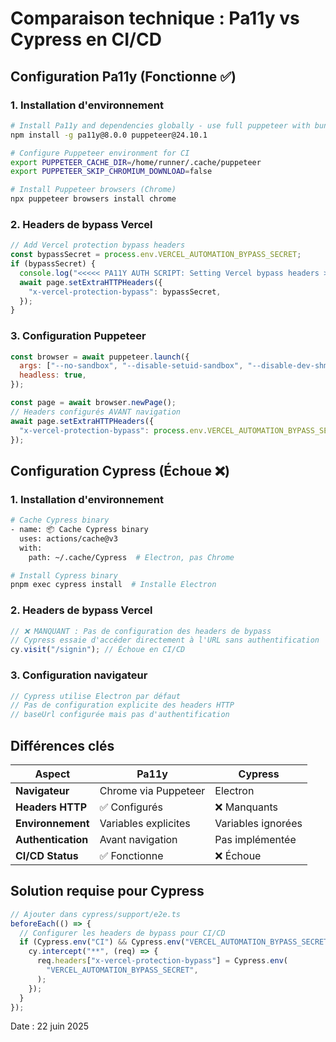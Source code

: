 <!-- @format -->

# Comparaison technique : Pa11y vs Cypress en CI/CD

## Configuration Pa11y (Fonctionne ✅)

### 1. Installation d'environnement

```bash
# Install Pa11y and dependencies globally - use full puppeteer with bundled Chrome
npm install -g pa11y@8.0.0 puppeteer@24.10.1

# Configure Puppeteer environment for CI
export PUPPETEER_CACHE_DIR=/home/runner/.cache/puppeteer
export PUPPETEER_SKIP_CHROMIUM_DOWNLOAD=false

# Install Puppeteer browsers (Chrome)
npx puppeteer browsers install chrome
```

### 2. Headers de bypass Vercel

```javascript
// Add Vercel protection bypass headers
const bypassSecret = process.env.VERCEL_AUTOMATION_BYPASS_SECRET;
if (bypassSecret) {
  console.log("<<<<< PA11Y AUTH SCRIPT: Setting Vercel bypass headers >>>>>");
  await page.setExtraHTTPHeaders({
    "x-vercel-protection-bypass": bypassSecret,
  });
}
```

### 3. Configuration Puppeteer

```javascript
const browser = await puppeteer.launch({
  args: ["--no-sandbox", "--disable-setuid-sandbox", "--disable-dev-shm-usage"],
  headless: true,
});

const page = await browser.newPage();
// Headers configurés AVANT navigation
await page.setExtraHTTPHeaders({
  "x-vercel-protection-bypass": process.env.VERCEL_AUTOMATION_BYPASS_SECRET,
});
```

## Configuration Cypress (Échoue ❌)

### 1. Installation d'environnement

```bash
# Cache Cypress binary
- name: 📦 Cache Cypress binary
  uses: actions/cache@v3
  with:
    path: ~/.cache/Cypress  # Electron, pas Chrome

# Install Cypress binary
pnpm exec cypress install  # Installe Electron
```

### 2. Headers de bypass Vercel

```typescript
// ❌ MANQUANT : Pas de configuration des headers de bypass
// Cypress essaie d'accéder directement à l'URL sans authentification
cy.visit("/signin"); // Échoue en CI/CD
```

### 3. Configuration navigateur

```typescript
// Cypress utilise Electron par défaut
// Pas de configuration explicite des headers HTTP
// baseUrl configurée mais pas d'authentification
```

## Différences clés

| Aspect             | Pa11y                | Cypress            |
| ------------------ | -------------------- | ------------------ |
| **Navigateur**     | Chrome via Puppeteer | Electron           |
| **Headers HTTP**   | ✅ Configurés        | ❌ Manquants       |
| **Environnement**  | Variables explicites | Variables ignorées |
| **Authentication** | Avant navigation     | Pas implémentée    |
| **CI/CD Status**   | ✅ Fonctionne        | ❌ Échoue          |

## Solution requise pour Cypress

```typescript
// Ajouter dans cypress/support/e2e.ts
beforeEach(() => {
  // Configurer les headers de bypass pour CI/CD
  if (Cypress.env("CI") && Cypress.env("VERCEL_AUTOMATION_BYPASS_SECRET")) {
    cy.intercept("**", (req) => {
      req.headers["x-vercel-protection-bypass"] = Cypress.env(
        "VERCEL_AUTOMATION_BYPASS_SECRET",
      );
    });
  }
});
```

Date : 22 juin 2025
